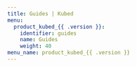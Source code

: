 ```yaml
---
title: Guides | Kubed
menu:
  product_kubed_{{ .version }}:
    identifier: guides
    name: Guides
    weight: 40
menu_name: product_kubed_{{ .version }}
---
```

